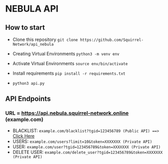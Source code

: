 # NEBULA API

## How to start
- Clone this repository
`git clone https://github.com/Squirrel-Network/api_nebula`

- Creating Virtual Environments
`python3 -m venv env`

- Activate Virtual Environments
`source env/bin/activate`

- Install requirements
`pip install -r requirements.txt`

- `python3 api.py`

## API Endpoints
### URL = https://api.nebula.squirrel-network.online (example.com)
- BLACKLIST: `example.com/blacklist?tgid=123456789 (Public API) ==>` <a href="https://api.nebula.squirrel-network.online/blacklist?tgid=1437875660">Click Here</a>
- USERS: `example.com/users?limit=10&token=XXXXXXX (Private API)`
- USER: `example.com/user?tgid=123456789&token=XXXXXXX (Private API)`
- DELETE USER: `example.com/delete_user?tgid=123456789&token=XXXXXXX (Private API)`
